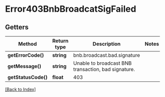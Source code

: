 # Error403BnbBroadcatSigFailed

## Getters

Method | Return type | Description | Notes
------------ | ------------- | ------------- | -------------
**getErrorCode()** | **string** | bnb.broadcast.bad.signature |
**getMessage()** | **string** | Unable to broadcast BNB transaction, bad signature. |
**getStatusCode()** | **float** | 403 |

[[Back to Index]](../index.md)
